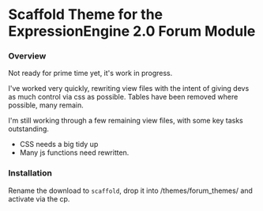 # Scaffold Theme for the ExpressionEngine 2.0 Forum Module

### Overview

Not ready for prime time yet, it's work in progress.

I've worked very quickly, rewriting view files with the intent of giving devs as much control via css as possible. Tables have been removed where possible, many remain.

I'm still working through a few remaining view files, with some key tasks outstanding.

 - CSS needs a big tidy up
 - Many js functions need rewritten.

### Installation

Rename the download to `scaffold`, drop it into /themes/forum_themes/ and activate via the cp.